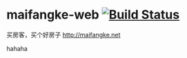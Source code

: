 # maifangke-web [![Build Status](https://travis-ci.org/stormeyes/maifangke-web.svg?branch=master)](https://travis-ci.org/stormeyes/maifangke-web)

买房客，买个好房子 http://maifangke.net


hahaha
